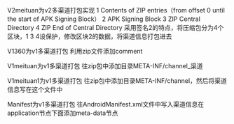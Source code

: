 V2meituan为v2多渠道打包实现
       1 Contents of ZIP entries（from offset 0 until the start of APK Signing Block）
       2 APK Signing Block
       3 ZIP Central Directory
       4 ZIP End of Central Directory
       采用签名2的特点，将压缩包分为4个区块，1 3 4设保护，修改区块2的数据，将渠道信息打包进去

V1360为v1多渠道打包
        利用zip文件添加comment
        
V1meituan为v1多渠道打包
        往zip包中添加目录META-INF/channel_渠道
        
V1meituan1为v1多渠道打包
        往zip包中添加目录META-INF/channel，然后将渠道信息写在这个文件中
        
Manifest为v1多渠道打包
        往AndroidManifest.xml文件中写入渠道信息在application节点下面添加meta-data节点